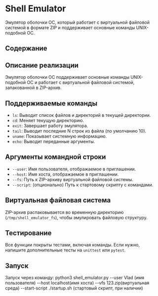 # Shell Emulator

Эмулятор оболочки ОС, который работает с виртуальной файловой системой в формате ZIP и поддерживает основные команды UNIX-подобной ОС.

## Содержание

## Описание реализации

Эмулятор оболочки ОС поддерживает основные команды UNIX-подобной ОС и работает с виртуальной файловой системой, запакованной в ZIP-архив.

## Поддерживаемые команды

- `ls`: Выводит список файлов и директорий в текущей директории.
- `cd`: Меняет текущую директорию.
- `exit`: Завершает работу эмулятора.
- `tail`: Выводит последние N строк из файла (по умолчанию 10).
- `uname`: Показывает системную информацию.
- `echo`: Выводит переданные аргументы.

## Аргументы командной строки

- `--user`: Имя пользователя, отображаемое в приглашении.
- `--host`: Имя хоста, отображаемое в приглашении.
- `--fs`: Путь к ZIP-архиву виртуальной файловой системы.
- `--script`: (опционально) Путь к стартовому скрипту с командами.

## Виртуальная файловая система

ZIP-архив распаковывается во временную директорию (`/tmp/shell_emulator_fs`), чтобы эмулировать файловую структуру.

## Тестирование

Все функции покрыты тестами, включая команды. Если нужно, напишите дополнительные тесты на `unittest` или `pytest`.

## Запуск

Запуск через команду:
python3 shell_emulator.py --user Vlad (имя пользователя) --host localhost(имя хоста) --vfs 123.zip(виртуальная среда) --start-script ./startup.sh (стартовый скрипт, при наличии)
